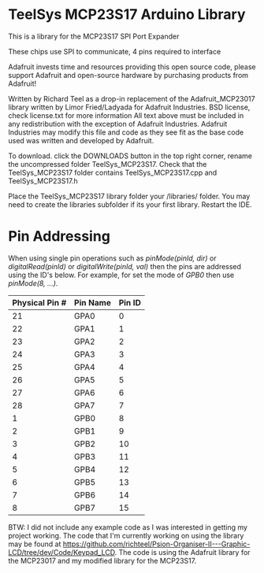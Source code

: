 # TeelSys MCP23S17 Arduino Library

This is a library for the MCP23S17 SPI Port Expander
 
These chips use SPI to communicate, 4 pins required to interface

Adafruit invests time and resources providing this open source code, 
please support Adafruit and open-source hardware by purchasing 
products from Adafruit!

Written by Richard Teel as a drop-in replacement of the Adafruit_MCP23017 library written by Limor Fried/Ladyada  for Adafruit Industries.
BSD license, check license.txt for more information
All text above must be included in any redistribution with the exception of Adafruit Industries. Adafruit Industries may modify this file and code as they see fit as the base code used was written and developed by Adafruit.

To download. click the DOWNLOADS button in the top right corner, rename the uncompressed folder TeelSys_MCP23S17. Check that the TeelSys_MCP23S17 folder contains TeelSys_MCP23S17.cpp and TeelSys_MCP23S17.h

Place the TeelSys_MCP23S17 library folder your <arduinosketchfolder>/libraries/ folder. You may need to create the libraries subfolder if its your first library. Restart the IDE.

Pin Addressing
==============

When using single pin operations such as _pinMode(pinId, dir)_ or _digitalRead(pinId)_  or _digitalWrite(pinId, val)_ then the pins are addressed using the ID's below. For example, for set the mode of _GPB0_ then use _pinMode(8, ...)_.

Physical Pin #| Pin Name | Pin ID
----|------|------------------------------
21 | GPA0 | 0
22 | GPA1 | 1
23 | GPA2 | 2
24 | GPA3 | 3
25 | GPA4 | 4
26 | GPA5 | 5
27 | GPA6 | 6
28 | GPA7 | 7
1 | GPB0 |  8
2 | GPB1 |  9
3 | GPB2 | 10
4 | GPB3 | 11
5 | GPB4 | 12
6 | GPB5 | 13
7 | GPB6 | 14
8 | GPB7 | 15

BTW: I did not include any example code as I was interested in getting my project working. The code that I'm currently working on using the library may be found at <a href="https://github.com/richteel/Psion-Organiser-II---Graphic-LCD/tree/dev/Code/Keypad_LCD">https://github.com/richteel/Psion-Organiser-II---Graphic-LCD/tree/dev/Code/Keypad_LCD</a>. The code is using the Adafruit library for the MCP23017 and my modified library for the MCP23S17.
